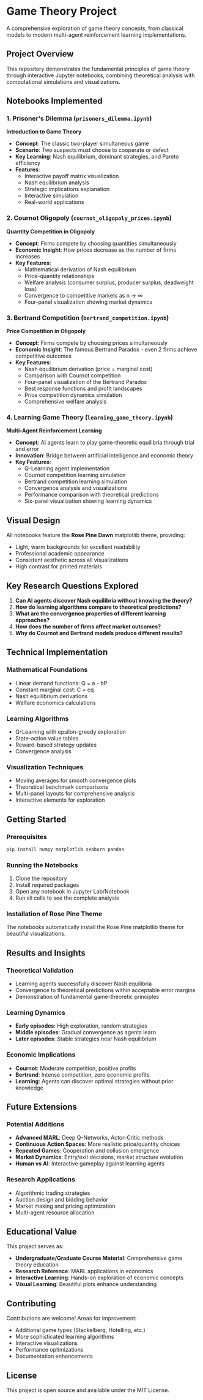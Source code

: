 # Game Theory Project

A comprehensive exploration of game theory concepts, from classical models to modern multi-agent reinforcement learning implementations.

## Project Overview

This repository demonstrates the fundamental principles of game theory through interactive Jupyter notebooks, combining theoretical analysis with computational simulations and visualizations.

## Notebooks Implemented

### 1. **Prisoner's Dilemma** (`prisoners_dilemma.ipynb`)
**Introduction to Game Theory**

- **Concept**: The classic two-player simultaneous game
- **Scenario**: Two suspects must choose to cooperate or defect
- **Key Learning**: Nash equilibrium, dominant strategies, and Pareto efficiency
- **Features**:
  - Interactive payoff matrix visualization
  - Nash equilibrium analysis
  - Strategic implications explanation
  - Interactive simulation
  - Real-world applications

### 2. **Cournot Oligopoly** (`cournot_oligopoly_prices.ipynb`)
**Quantity Competition in Oligopoly**

- **Concept**: Firms compete by choosing quantities simultaneously
- **Economic Insight**: How prices decrease as the number of firms increases
- **Key Features**:
  - Mathematical derivation of Nash equilibrium
  - Price-quantity relationships
  - Welfare analysis (consumer surplus, producer surplus, deadweight loss)
  - Convergence to competitive markets as n → ∞
  - Four-panel visualization showing market dynamics

### 3. **Bertrand Competition** (`bertrand_competition.ipynb`)
**Price Competition in Oligopoly**

- **Concept**: Firms compete by choosing prices simultaneously
- **Economic Insight**: The famous Bertrand Paradox - even 2 firms achieve competitive outcomes
- **Key Features**:
  - Nash equilibrium derivation (price = marginal cost)
  - Comparison with Cournot competition
  - Four-panel visualization of the Bertrand Paradox
  - Best response functions and profit landscapes
  - Price competition dynamics simulation
  - Comprehensive welfare analysis

### 4. **Learning Game Theory** (`learning_game_theory.ipynb`)
**Multi-Agent Reinforcement Learning**

- **Concept**: AI agents learn to play game-theoretic equilibria through trial and error
- **Innovation**: Bridge between artificial intelligence and economic theory
- **Key Features**:
  - Q-Learning agent implementation
  - Cournot competition learning simulation
  - Bertrand competition learning simulation
  - Convergence analysis and visualizations
  - Performance comparison with theoretical predictions
  - Six-panel visualization showing learning dynamics

## Visual Design

All notebooks feature the **Rose Pine Dawn** matplotlib theme, providing:
- Light, warm backgrounds for excellent readability
- Professional academic appearance
- Consistent aesthetic across all visualizations
- High contrast for printed materials

## Key Research Questions Explored

1. **Can AI agents discover Nash equilibria without knowing the theory?**
2. **How do learning algorithms compare to theoretical predictions?**
3. **What are the convergence properties of different learning approaches?**
4. **How does the number of firms affect market outcomes?**
5. **Why do Cournot and Bertrand models produce different results?**

## Technical Implementation

### **Mathematical Foundations**
- Linear demand functions: Q = a - bP
- Constant marginal cost: C = cq
- Nash equilibrium derivations
- Welfare economics calculations

### **Learning Algorithms**
- Q-Learning with epsilon-greedy exploration
- State-action value tables
- Reward-based strategy updates
- Convergence analysis

### **Visualization Techniques**
- Moving averages for smooth convergence plots
- Theoretical benchmark comparisons
- Multi-panel layouts for comprehensive analysis
- Interactive elements for exploration

## Getting Started

### **Prerequisites**
```bash
pip install numpy matplotlib seaborn pandas
```

### **Running the Notebooks**
1. Clone the repository
2. Install required packages
3. Open any notebook in Jupyter Lab/Notebook
4. Run all cells to see the complete analysis

### **Installation of Rose Pine Theme**
The notebooks automatically install the Rose Pine matplotlib theme for beautiful visualizations.

## Results and Insights

### **Theoretical Validation**
- Learning agents successfully discover Nash equilibria
- Convergence to theoretical predictions within acceptable error margins
- Demonstration of fundamental game-theoretic principles

### **Learning Dynamics**
- **Early episodes**: High exploration, random strategies
- **Middle episodes**: Gradual convergence as agents learn
- **Later episodes**: Stable strategies near Nash equilibrium

### **Economic Implications**
- **Cournot**: Moderate competition, positive profits
- **Bertrand**: Intense competition, zero economic profits
- **Learning**: Agents can discover optimal strategies without prior knowledge

## Future Extensions

### **Potential Additions**
- **Advanced MARL**: Deep Q-Networks, Actor-Critic methods
- **Continuous Action Spaces**: More realistic price/quantity choices
- **Repeated Games**: Cooperation and collusion emergence
- **Market Dynamics**: Entry/exit decisions, market structure evolution
- **Human vs AI**: Interactive gameplay against learning agents

### **Research Applications**
- Algorithmic trading strategies
- Auction design and bidding behavior
- Market making and pricing optimization
- Multi-agent resource allocation

## Educational Value

This project serves as:
- **Undergraduate/Graduate Course Material**: Comprehensive game theory education
- **Research Reference**: MARL applications in economics
- **Interactive Learning**: Hands-on exploration of economic concepts
- **Visual Learning**: Beautiful plots enhance understanding

## Contributing

Contributions are welcome! Areas for improvement:
- Additional game types (Stackelberg, Hotelling, etc.)
- More sophisticated learning algorithms
- Interactive visualizations
- Performance optimizations
- Documentation enhancements

## License

This project is open source and available under the MIT License.
